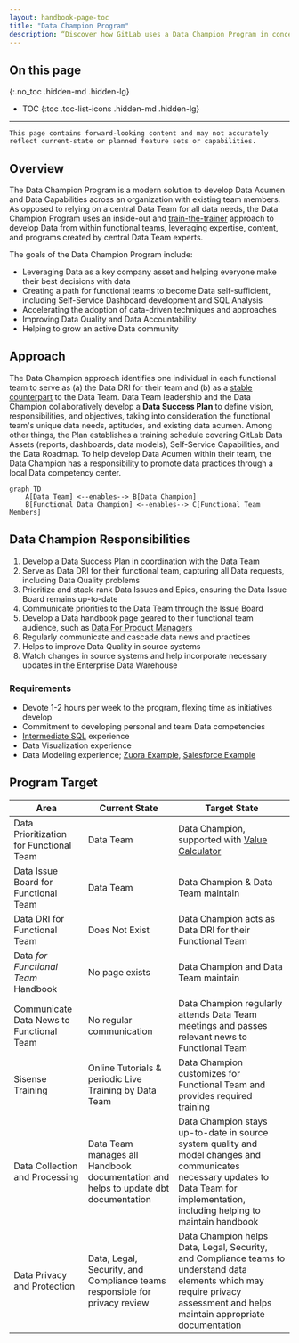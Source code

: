 ```yaml
---
layout: handbook-page-toc
title: "Data Champion Program"
description: “Discover how GitLab uses a Data Champion Program in concert with the Data Team to promote data literacy and acumen”
---
```


## On this page
{:.no_toc .hidden-md .hidden-lg}

- TOC
{:toc .toc-list-icons .hidden-md .hidden-lg}

---

`This page contains forward-looking content and may not accurately reflect current-state or planned feature sets or capabilities.`

## Overview

The Data Champion Program is a modern solution to develop Data Acumen and Data Capabilities across an organization with existing team members. As opposed to relying on a central Data Team for all data needs, the Data Champion Program uses an inside-out and [train-the-trainer](https://www.toolshero.com/management/train-the-trainer/) approach to develop Data from within functional teams, leveraging expertise, content, and programs created by central Data Team experts.

The goals of the Data Champion Program include:

- Leveraging Data as a key company asset and helping everyone make their best decisions with data
- Creating a path for functional teams to become Data self-sufficient, including Self-Service Dashboard development and SQL Analysis
- Accelerating the adoption of data-driven techniques and approaches
- Improving Data Quality and Data Accountability
- Helping to grow an active Data community

## Approach

The Data Champion approach identifies one individual in each functional team to serve as (a) the Data DRI for their team and (b) as a [stable counterpart](/handbook/leadership/#stable-counterparts) to the Data Team. Data Team leadership and the Data Champion collaboratively develop a **Data Success Plan** to define vision, responsibilities, and objectives, taking into consideration the functional team's unique data needs, aptitudes, and existing data acumen. Among other things, the Plan establishes a training schedule covering GitLab Data Assets (reports, dashboards, data models), Self-Service Capabilities, and the Data Roadmap. To help develop Data Acumen within their team, the Data Champion has a responsibility to promote data practices through a local Data competency center.

```mermaid
graph TD
	A[Data Team] <--enables--> B[Data Champion]
	B[Functional Data Champion] <--enables--> C[Functional Team Members]
```

## Data Champion Responsibilities

1. Develop a Data Success Plan in coordination with the Data Team
1. Serve as Data DRI for their functional team, capturing all Data requests, including Data Quality problems
1. Prioritize and stack-rank Data Issues and Epics, ensuring the Data Issue Board remains up-to-date
1. Communicate priorities to the Data Team through the Issue Board
1. Develop a Data handbook page geared to their functional team audience, such as [Data For Product Managers](/handbook/business-technology/data-team/data-for-product-managers/)
1. Regularly communicate and cascade data news and practices
1. Helps to improve Data Quality in source systems
1. Watch changes in source systems and help incorporate necessary updates in the Enterprise Data Warehouse

### Requirements

- Devote 1-2 hours per week to the program, flexing time as initiatives develop
- Commitment to developing personal and team Data competencies
- [Intermediate SQL](https://softwareengineering.stackexchange.com/questions/181651/are-these-sql-concepts-for-beginners-intermediate-or-advanced-developers) experience
- Data Visualization experience
- Data Modeling experience; [Zuora Example](https://knowledgecenter.zuora.com/CPQ/A_Zuora_CPQ/A2_Zuora4Salesforce_Object_Model), [Salesforce Example](https://developer.salesforce.com/docs/atlas.en-us.api.meta/api/sforce_api_erd_majors.htm)

## Program Target

| Area                                     | Current State                                                                      | Target State                                                                                                                                                                         |
| ---------------------------------------- | ---------------------------------------------------------------------------------- | ------------------------------------------------------------------------------------------------------------------------------------------------------------------------------------ |
| Data Prioritization for Functional Team  | Data Team                                                                          | Data Champion, supported with [Value Calculator](/handbook/business-technology/data-team/how-we-work/#data-team-value-calculator)                                                           |
| Data Issue Board for Functional Team     | Data Team                                                                          | Data Champion & Data Team maintain                                                                                                                                                   |
| Data DRI for Functional Team             | Does Not Exist                                                                     | Data Champion acts as Data DRI for their Functional Team                                                                                                                             |
| Data _for Functional Team_ Handbook      | No page exists                                                                     | Data Champion and Data Team maintain                                                                                                                                                 |
| Communicate Data News to Functional Team | No regular communication                                                           | Data Champion regularly attends Data Team meetings and passes relevant news to Functional Team                                                                                       |
| Sisense Training                         | Online Tutorials & periodic Live Training by Data Team                             | Data Champion customizes for Functional Team and provides required training                                                                                                          |
| Data Collection and Processing           | Data Team manages all Handbook documentation and helps to update dbt documentation | Data Champion stays up-to-date in source system quality and model changes and communicates necessary updates to Data Team for implementation, including helping to maintain handbook |
| Data Privacy and Protection              | Data, Legal, Security, and Compliance teams responsible for privacy review         | Data Champion helps Data, Legal, Security, and Compliance teams to understand data elements which may require privacy assessment and helps maintain appropriate documentation        |
